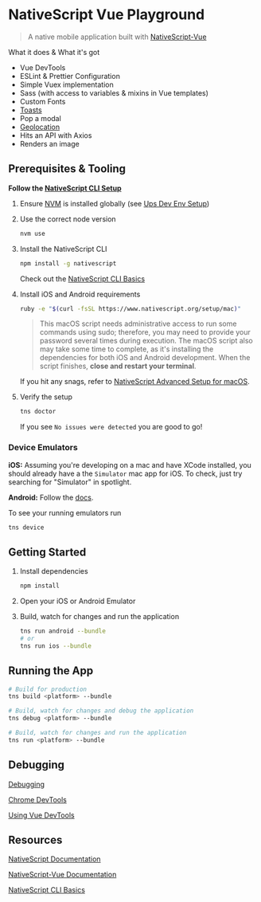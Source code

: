 # NativeScript Vue Playground

> A native mobile application built with [NativeScript-Vue](https://nativescript-vue.org/)

What it does & What it's got

- Vue DevTools
- ESLint & Prettier Configuration
- Simple Vuex implementation
- Sass (with access to variables & mixins in Vue templates)
- Custom Fonts
- [Toasts](https://www.npmjs.com/package/nativescript-toast)
- Pop a modal
- [Geolocation](https://github.com/NativeScript/nativescript-geolocation)
- Hits an API with Axios
- Renders an image

## Prerequisites & Tooling

**Follow the [NativeScript CLI Setup](https://docs.nativescript.org/start/quick-setup)**

1. Ensure [NVM](https://github.com/creationix/nvm) is installed globally (see [Ups Dev Env Setup](https://github.com/Upstatement/Upstatement/wiki/2017-Development-Environment-Setup))

2. Use the correct node version

   ```bash
   nvm use
   ```

3. Install the NativeScript CLI

   ```bash
   npm install -g nativescript
   ```

   Check out the [NativeScript CLI Basics](https://docs.nativescript.org/start/cli-basics)

4. Install iOS and Android requirements

   ```bash
   ruby -e "$(curl -fsSL https://www.nativescript.org/setup/mac)"
   ```

   > This macOS script needs administrative access to run some commands using sudo; therefore, you may need to provide your password several times during execution. The macOS script also may take some time to complete, as it's installing the dependencies for both iOS and Android development. When the script finishes, **close and restart your terminal**.

   If you hit any snags, refer to [NativeScript Advanced Setup for macOS](https://docs.nativescript.org/start/ns-setup-os-x).

5. Verify the setup

   ```bash
   tns doctor
   ```

   If you see `No issues were detected` you are good to go!

### Device Emulators

**iOS:** Assuming you're developing on a mac and have XCode installed, you should already have a the `Simulator` mac app for iOS. To check, just try searching for "Simulator" in spotlight.

**Android:** Follow the [docs](https://docs.nativescript.org/tooling/android-virtual-devices).

To see your running emulators run

```bash
tns device
```

## Getting Started

1. Install dependencies

   ```bash
   npm install
   ```

2. Open your iOS or Android Emulator

3. Build, watch for changes and run the application

   ```bash
   tns run android --bundle
   # or
   tns run ios --bundle
   ```

## Running the App

```bash
# Build for production
tns build <platform> --bundle

# Build, watch for changes and debug the application
tns debug <platform> --bundle

# Build, watch for changes and run the application
tns run <platform> --bundle
```

## Debugging

[Debugging](https://docs.nativescript.org/tooling/debugging/debugging)

[Chrome DevTools](https://docs.nativescript.org/tooling/debugging/chrome-devtools)

[Using Vue DevTools](https://nativescript-vue.org/en/docs/getting-started/vue-devtools/)

## Resources

[NativeScript Documentation](https://docs.nativescript.org/core-concepts/technical-overview)

[NativeScript-Vue Documentation](https://nativescript-vue.org/)

[NativeScript CLI Basics](https://docs.nativescript.org/start/cli-basics)
